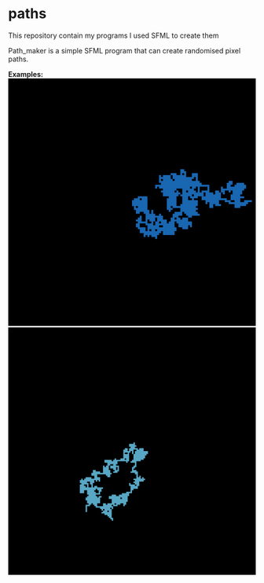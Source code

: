 # paths
This repository contain my programs 
I used SFML to create them


Path_maker is a simple SFML program that can create randomised pixel paths.

**Examples:**
![Example](Path_maker/Examples/Path_00.png)
![Example](Path_maker/Examples/Path_07.png)
